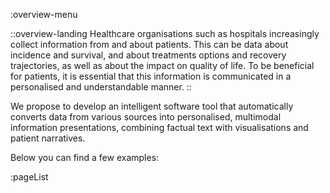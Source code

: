 :overview-menu

::overview-landing 
Healthcare organisations such as hospitals increasingly collect information from and about patients. This can be data about incidence and survival, and about treatments options and recovery trajectories, as well as about the impact on quality of life. To be beneficial for patients, it is essential that this information is communicated in a personalised and understandable manner. 
::

We propose to develop an intelligent software tool that automatically converts data from various sources into personalised, multimodal information presentations, combining factual text with visualisations and patient narratives. 

Below you can find a few examples:

:pageList